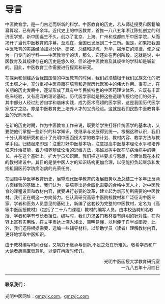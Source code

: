 # 导言

中医教育学，是一门古老而崭新的科学。中医教育的历史，若从师徒授受和医籍编纂算起，已有两千余年。近代史上的中医教育，首推一八八五年浙江陈虬创立的利济医学堂。新中国诞生不久，创办了北京、上海、广州和成都四所中医学院，从而揭开了当代中医教育的序幕，至现在，全国已发展到二十三所。但是，如果把我国中医教育的实践经验加以分析、研究、总结和提炼，升华，揭示它的规律，使之成为一门专门的学科——中医教育学的话，那么，它还处在再创阶段。这就是说，中医教育及其规律存在的历史是悠久的，但论述中医教育及其规律的学科却是崭新的。因此，中医教育工作需要进行探索和研究。

在探索和创建适合我国国情的中医教育的时候，我们必须植根于我们民族文化的肥沃土壤之中，充分重视中医典籍在培育和造就历代医家中的伟大作用。事实上，在长期的历史发展中，逐渐形成了具有中华民族特色的中医药理论体系，它既有丰富临床经验，又有高深的理论基础。历代医学家就是把这些道理传授给他们的弟子，其中部分人经过刻苦自学和临床实践，成为医术高超的医学家，这是我国历代医学家成才之路，亦是中医教育史上培养人才的宝贵经验。这就是我们民族中医教育事业的光辉历史。

在新的历史时期，作为中医教育工作来说，既要给学生打好传统医学的基本功，又要使他们掌握一些新兴的科学知识，使继承与发展得到统一。根据这种认识，我们十分认真地研究和设计了光明中医函授大学的教学计划、教材内容、教学方法与教学手段。归结起来即是：注重打好中医基本功，注意提高中医基本理论水平和培养临床诊治技能，着力培养辨证论治的思维方法，竭诚发挥中医在防病治病中的特长。并在这个基础上，扩大学员知识面。我们把这些要求与思想，全面体现在本校的教材建设中。其目的是使中医人才的知识结构更加合理，以便能担负起继承和发扬祖国医药学防病治病的光荣任务。

在回顾中华医学教育历史，展望现代医学教育的发展趋势以及总结三十多年正反两方面经验的基础上，我们认为，要培养出适合四化需要的合格中医人才，对中医教育的课程设置和教材内容，就要进行必要的改革，建立起为新形势所需要的中医教材。我们正在朝这一方向努力。在认真研究高等中医院校教材和广泛征询中医专家、学者和医务人员意见的基础上，新编了这套较为完整的中医教材，定名为《高等中医函授教材》（包括了二十八门课程）教材的编写人员，由本校选聘知名教授、学者和学有专长者担任，编写时，我们力求各门教材要有鲜明的针对性，在内容上富有实用性，在文字表达上深入浅出、简明易懂，以利便于自学或函授，此外，我们还将根据需要，选编一些辅导材料，以帮助学员（读者）理解教材内容，更好地学取中医知识。

由于教材编写时间仓促，又竭力于继承与创新,不足之处在所难免，敬希学员和广大读者惠赐宝贵意见，以便在再版时修订。

<div style="text-align: right">光明中医函授大学教育研究室</div>

<div style="text-align: right">一九八五年十月四日</div>

------

#### 联系我们：

光明中医网址：[gmzyjx.com](https://www.gmzyjx.com)，[gmzyjc.com](https://www.gmzyjc.com)

